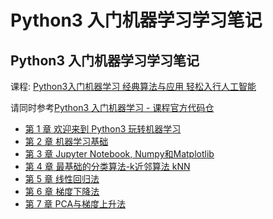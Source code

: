 # Python3 入门机器学习学习笔记

## Python3 入门机器学习学习笔记

课程: [Python3入门机器学习 经典算法与应用 轻松入行人工智能](https://coding.imooc.com/class/169.html)

请同时参考[Python3 入门机器学习 - 课程官方代码仓](https://github.com/liuyubobobo/Play-with-Machine-Learning-Algorithms)

- [第 1 章 欢迎来到 Python3 玩转机器学习](notes/Chapter1.md)
- [第 2 章 机器学习基础](notes/Chapter2.md)
- [第 3 章 Jupyter Notebook, Numpy和Matplotlib](notes/Chapter3.md)
- [第 4 章 最基础的分类算法-k近邻算法 kNN](notes/Chapter4.md)
- [第 5 章 线性回归法](notes/Chapter5.md)
- [第 6 章 梯度下降法](notes/Chapter6.md)
- [第 7 章 PCA与梯度上升法](notes/Chapter7.md)

